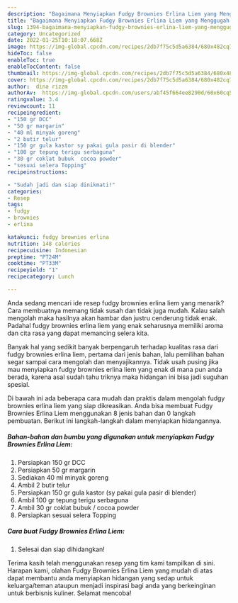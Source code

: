 ```yaml
---
description: "Bagaimana Menyiapkan Fudgy Brownies Erlina Liem yang Menggugah Selera"
title: "Bagaimana Menyiapkan Fudgy Brownies Erlina Liem yang Menggugah Selera"
slug: 1394-bagaimana-menyiapkan-fudgy-brownies-erlina-liem-yang-menggugah-selera
category: Uncategorized
date: 2022-01-25T10:18:07.668Z
image: https://img-global.cpcdn.com/recipes/2db7f75c5d5a6384/680x482cq70/fudgy-brownies-erlina-liem-foto-resep-utama.jpg
hideToc: false
enableToc: true
enableTocContent: false
thumbnail: https://img-global.cpcdn.com/recipes/2db7f75c5d5a6384/680x482cq70/fudgy-brownies-erlina-liem-foto-resep-utama.jpg
cover: https://img-global.cpcdn.com/recipes/2db7f75c5d5a6384/680x482cq70/fudgy-brownies-erlina-liem-foto-resep-utama.jpg
author:  dina rizzm
authorAv:  https://img-global.cpcdn.com/users/abf45f664ee8290d/60x60cq50/avatar.jpg
ratingvalue: 3.4
reviewcount: 11
recipeingredient:
- "150 gr DCC"
- "50 gr margarin"
- "40 ml minyak goreng"
- "2 butir telur"
- "150 gr gula kastor sy pakai gula pasir di blender"
- "100 gr tepung terigu serbaguna"
- "30 gr coklat bubuk  cocoa powder"
- "sesuai selera Topping"
recipeinstructions:

- "Sudah jadi dan siap dinikmati!"
categories:
- Resep
tags:
- fudgy
- brownies
- erlina

katakunci: fudgy brownies erlina 
nutrition: 148 calories
recipecuisine: Indonesian
preptime: "PT24M"
cooktime: "PT33M"
recipeyield: "1"
recipecategory: Lunch

---
```



Anda sedang mencari ide resep fudgy brownies erlina liem yang menarik? Cara membuatnya memang tidak susah dan tidak juga mudah. Kalau salah mengolah maka hasilnya akan hambar dan justru cenderung tidak enak. Padahal fudgy brownies erlina liem yang enak seharusnya memiliki aroma dan cita rasa yang dapat memancing selera kita.




Banyak hal yang sedikit banyak berpengaruh terhadap kualitas rasa dari fudgy brownies erlina liem, pertama dari jenis bahan, lalu pemilihan bahan segar sampai cara mengolah dan menyajikannya. Tidak usah pusing jika mau menyiapkan fudgy brownies erlina liem yang enak di mana pun anda berada, karena asal sudah tahu triknya maka hidangan ini bisa jadi suguhan spesial.


Di bawah ini ada beberapa cara mudah dan praktis dalam mengolah fudgy brownies erlina liem yang siap dikreasikan. Anda bisa membuat Fudgy Brownies Erlina Liem menggunakan 8 jenis bahan dan 0 langkah pembuatan. Berikut ini langkah-langkah dalam menyiapkan hidangannya.

<!--inarticleads1-->

##### Bahan-bahan dan bumbu yang digunakan untuk menyiapkan Fudgy Brownies Erlina Liem:

1. Persiapkan 150 gr DCC
1. Persiapkan 50 gr margarin
1. Sediakan 40 ml minyak goreng
1. Ambil 2 butir telur
1. Persiapkan 150 gr gula kastor (sy pakai gula pasir di blender)
1. Ambil 100 gr tepung terigu serbaguna
1. Ambil 30 gr coklat bubuk / cocoa powder
1. Persiapkan sesuai selera Topping




<!--inarticleads2-->

##### Cara buat Fudgy Brownies Erlina Liem:


1. Selesai dan siap dihidangkan!



Terima kasih telah menggunakan resep yang tim kami tampilkan di sini. Harapan kami, olahan Fudgy Brownies Erlina Liem yang mudah di atas dapat membantu anda menyiapkan hidangan yang sedap untuk keluarga/teman ataupun menjadi inspirasi bagi anda yang berkeinginan untuk berbisnis kuliner. Selamat mencoba!
